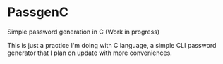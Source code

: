 # PassgenC
Simple password generation in C (Work in progress)

This is just a practice I'm doing with C language, a simple CLI password generator that I plan on update with more conveniences.
